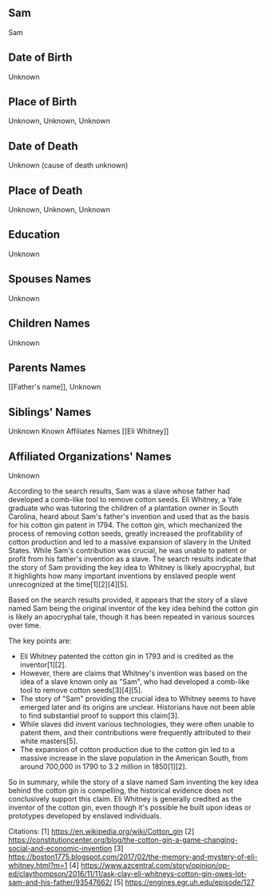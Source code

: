 ## Sam
Sam
## Date of Birth
Unknown
## Place of Birth
Unknown, Unknown, Unknown
## Date of Death
Unknown (cause of death unknown)
## Place of Death
Unknown, Unknown, Unknown
## Education
Unknown
## Spouses Names
Unknown
## Children Names
Unknown
## Parents Names
[[Father's name]], Unknown
## Siblings' Names
Unknown
Known Affiliates Names
[[Eli Whitney]]
## Affiliated Organizations' Names
Unknown

According to the search results, Sam was a slave whose father had developed a comb-like tool to remove cotton seeds. Eli Whitney, a Yale graduate who was tutoring the children of a plantation owner in South Carolina, heard about Sam's father's invention and used that as the basis for his cotton gin patent in 1794. The cotton gin, which mechanized the process of removing cotton seeds, greatly increased the profitability of cotton production and led to a massive expansion of slavery in the United States. While Sam's contribution was crucial, he was unable to patent or profit from his father's invention as a slave. The search results indicate that the story of Sam providing the key idea to Whitney is likely apocryphal, but it highlights how many important inventions by enslaved people went unrecognized at the time[1][2][4][5].

Based on the search results provided, it appears that the story of a slave named Sam being the original inventor of the key idea behind the cotton gin is likely an apocryphal tale, though it has been repeated in various sources over time.

The key points are:

- Eli Whitney patented the cotton gin in 1793 and is credited as the inventor[1][2].
- However, there are claims that Whitney's invention was based on the idea of a slave known only as "Sam", who had developed a comb-like tool to remove cotton seeds[3][4][5].
- The story of "Sam" providing the crucial idea to Whitney seems to have emerged later and its origins are unclear. Historians have not been able to find substantial proof to support this claim[3].
- While slaves did invent various technologies, they were often unable to patent them, and their contributions were frequently attributed to their white masters[5].
- The expansion of cotton production due to the cotton gin led to a massive increase in the slave population in the American South, from around 700,000 in 1790 to 3.2 million in 1850[1][2].

So in summary, while the story of a slave named Sam inventing the key idea behind the cotton gin is compelling, the historical evidence does not conclusively support this claim. Eli Whitney is generally credited as the inventor of the cotton gin, even though it's possible he built upon ideas or prototypes developed by enslaved individuals.

Citations:
[1] https://en.wikipedia.org/wiki/Cotton_gin
[2] https://constitutioncenter.org/blog/the-cotton-gin-a-game-changing-social-and-economic-invention
[3] https://boston1775.blogspot.com/2017/02/the-memory-and-mystery-of-eli-whitney.html?m=1
[4] https://www.azcentral.com/story/opinion/op-ed/claythompson/2016/11/11/ask-clay-eli-whitneys-cotton-gin-owes-lot-sam-and-his-father/93547662/
[5] https://engines.egr.uh.edu/episode/127